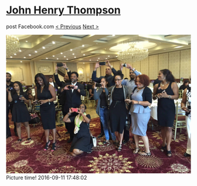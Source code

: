# [John Henry Thompson](../README.md)
post Facebook.com
[< Previous](2016-09-12-1.md) [Next >](2016-09-11-2.md)

[![](../media/2016-09-11/OS-X-Photos-Picture-time.jpg)](../README.md)
Picture time!
2016-09-11 17:48:02
